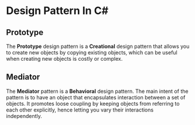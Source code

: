 # Design Pattern In C#

## Prototype

The **Prototype** design pattern is a **Creational** design pattern that allows you to create new objects by copying existing objects, which can be useful when creating new objects is costly or complex.


## Mediator

The **Mediator** pattern is a **Behavioral** design pattern. The main intent of the pattern is to have an object that encapsulates interaction between a set of objects. It promotes loose coupling by keeping objects from referring to each other explicitly, hence letting you vary their interactions independently.
